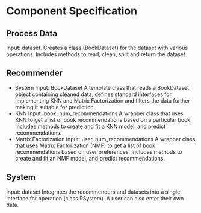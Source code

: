 # Component Specification
## Process Data
Input: dataset. 
Creates a class (BookDataset) for the dataset with various operations. Includes methods to read, clean, split and return the dataset. 

## Recommender
* System
Input: BookDataset
A template class that reads a BookDataset object containing cleaned data, defines standard interfaces for implementing KNN and Matrix Factorization and filters the data further making it suitable for prediction.
* KNN
Input: book, num_recommendations
A wrapper class that uses KNN to get a list of book recommendations based on a particular book. Includes methods to create and fit a KNN model, and predict recommendations.
* Matrix Factorization
Input: user, num_recommendations
A wrapper class that uses Matrix Factorization (NMF) to get a list of book recommendations based on user preferences. Includes methods to create and fit an NMF model, and predict recommendations.

## System
Input: dataset
Integrates the recommenders and datasets into a single interface for operation (class RSystem). A user can also enter their own data.
